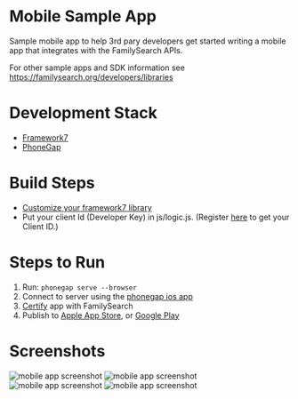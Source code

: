 # Mobile Sample App
Sample mobile app to help 3rd pary developers get started writing a mobile app that integrates with the FamilySearch APIs.

For other sample apps and SDK information see <https://familysearch.org/developers/libraries>

# Development Stack
* [Framework7](http://framework7.io/)
* [PhoneGap](http://phonegap.com/)

# Build Steps
* [Customize your framework7 library](http://framework7.io/docs/custom-build.html)
* Put your client Id (Developer Key) in js/logic.js. (Register [here](https://familysearch.org/developers/docs/guides/gs1-overview) to get your Client ID.)

# Steps to Run
1. Run: `phonegap serve --browser`
2. Connect to server using the [phonegap ios app](https://itunes.apple.com/us/app/phonegap-developer/id843536693)
3. [Certify](https://familysearch.org/developers/docs/certification) app with FamilySearch
4. Publish to [Apple App Store](https://developer.apple.com/ios/), or [Google Play](https://developer.android.com/distribute/googleplay/developer-console.html)

# Screenshots
![mobile app screenshot](https://cloud.githubusercontent.com/assets/796795/14124849/1cad618c-f5c5-11e5-8192-e8637e27785c.png "Login")
![mobile app screenshot](https://cloud.githubusercontent.com/assets/796795/14124852/1caff49c-f5c5-11e5-95b4-adc7f481cf8a.png "Tree")
![mobile app screenshot](https://cloud.githubusercontent.com/assets/796795/14124850/1cad5c6e-f5c5-11e5-9aea-cd4bb2ac7034.png "Person")
![mobile app screenshot](https://cloud.githubusercontent.com/assets/796795/14124851/1cad8676-f5c5-11e5-9d41-cdce28d9b14c.png "Memories")
